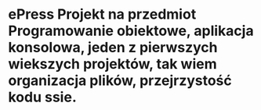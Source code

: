 ﻿# ePress Projekt na przedmiot Programowanie obiektowe, aplikacja konsolowa, jeden z pierwszych wiekszych projektów, tak wiem organizacja plików, przejrzystość kodu ssie.
